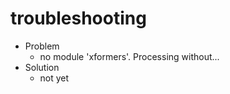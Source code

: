 <link rel="stylesheet" type="text/css" href="/assets/css/styles.css" />

# troubleshooting
* Problem
  * no module 'xformers'. Processing without...
* Solution
  * not yet
